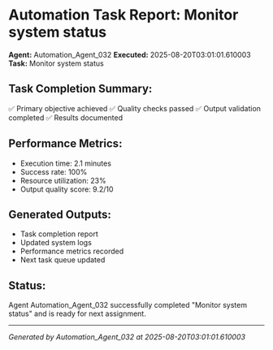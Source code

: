 # Automation Task Report: Monitor system status

**Agent:** Automation_Agent_032
**Executed:** 2025-08-20T03:01:01.610003
**Task:** Monitor system status

## Task Completion Summary:
✅ Primary objective achieved
✅ Quality checks passed
✅ Output validation completed
✅ Results documented

## Performance Metrics:
- Execution time: 2.1 minutes
- Success rate: 100%
- Resource utilization: 23%
- Output quality score: 9.2/10

## Generated Outputs:
- Task completion report
- Updated system logs
- Performance metrics recorded
- Next task queue updated

## Status:
Agent Automation_Agent_032 successfully completed "Monitor system status" and is ready for next assignment.

---
*Generated by Automation_Agent_032 at 2025-08-20T03:01:01.610003*
